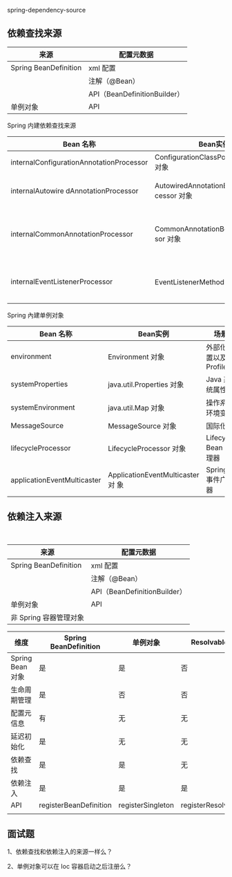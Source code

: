 spring-dependency-source



## 依赖查找来源

| 来源                  | 配置元数据                   |
| --------------------- | ---------------------------- |
| Spring BeanDefinition | xml 配置                     |
|                       | 注解（@Bean）                |
|                       | API（BeanDefinitionBuilder） |
| 单例对象              | API                          |



Spring 内建依赖查找来源

| Bean 名称                                | Bean实例                                   | 场景                                               |
| ---------------------------------------- | ------------------------------------------ | -------------------------------------------------- |
| internalConfigurationAnnotationProcessor | ConfigurationClassPostProcesso r 对象      | 处理 Spring 配置类                                 |
| internalAutowire dAnnotationProcessor    | AutowiredAnnotationBeanPostPro cessor 对象 | 处理 @Autowired 以及 @Value 注解                   |
| internalCommonAnnotationProcessor        | CommonAnnotationBeanPostProces sor 对象    | (条件激活)处理 JSR-250 注解， 如 @PostConstruct 等 |
| internalEventListenerProcessor           | EventListenerMethodProcessor 对象          | 处理标注 @EventListener 的 Spring 事件监听方法     |



Spring 內建单例对象 

| Bean 名称                   | Bean实例                          | 场景                    |
| --------------------------- | --------------------------------- | ----------------------- |
| environment                 | Environment 对象                  | 外部化配置以及 Profiles |
| systemProperties            | java.util.Properties 对象         | Java 系统属性           |
| systemEnvironment           | java.util.Map 对象                | 操作系统环境变量        |
| MessageSource               | MessageSource 对象                | 国际化                  |
| lifecycleProcessor          | LifecycleProcessor 对象           | Lifecycle Bean 处理器   |
| applicationEventMulticaster | ApplicationEventMulticaster 对 象 | Spring 事件广播器       |





## 依赖注入来源



​	

| 来源                   | 配置元数据                   |
| ---------------------- | ---------------------------- |
| Spring BeanDefinition  | xml 配置                     |
|                        | 注解（@Bean）                |
|                        | API（BeanDefinitionBuilder） |
| 单例对象               | API                          |
| 非 Spring 容器管理对象 |                              |



| 维度             | Spring BeanDefinition  | 单例对象          | Resolvable Dependency        |
| ---------------- | ---------------------- | ----------------- | ---------------------------- |
| Spring Bean 对象 | 是                     | 是                | 否                           |
| 生命周期管理     | 是                     | 否                | 否                           |
| 配置元信息       | 有                     | 无                | 无                           |
| 延迟初始化       | 是                     | 无                | 无                           |
| 依赖查找         | 是                     | 是                | 无                           |
| 依赖注入         | 是                     | 是                | 是                           |
| API              | registerBeanDefinition | registerSingleton | registerResolvableDependency |
|                  |                        |                   |                              |







## 面试题

1、依赖查找和依赖注入的来源一样么？

2、单例对象可以在 Ioc 容器启动之后注册么？
